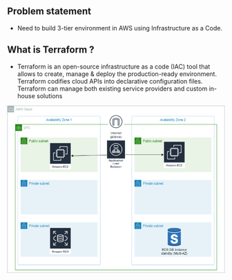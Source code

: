 ## Problem statement 
- Need to build 3-tier environment in AWS using Infrastructure as a Code. 

## What is Terraform ?
- Terraform is an open-source infrastructure as a code (IAC) tool that allows to create, manage & deploy the production-ready environment. Terraform codifies cloud APIs into declarative configuration files. Terraform can manage both existing service providers and custom in-house solutions

![1](https://github.com/prakharmehrotra1988/challenge_scenarios/blob/master/challenge1/1.png)